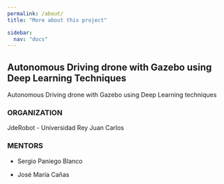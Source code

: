 ```yaml
---
permalink: /about/
title: "More about this project"

sidebar:
  nav: "docs"
---
```


## Autonomous Driving drone with Gazebo using Deep Learning Techniques

Autonomous Driving drone with Gazebo using Deep Learning techniques

### ORGANIZATION
JdeRobot - Universidad Rey Juan Carlos

### MENTORS

* Sergio Paniego Blanco

* José María Cañas

